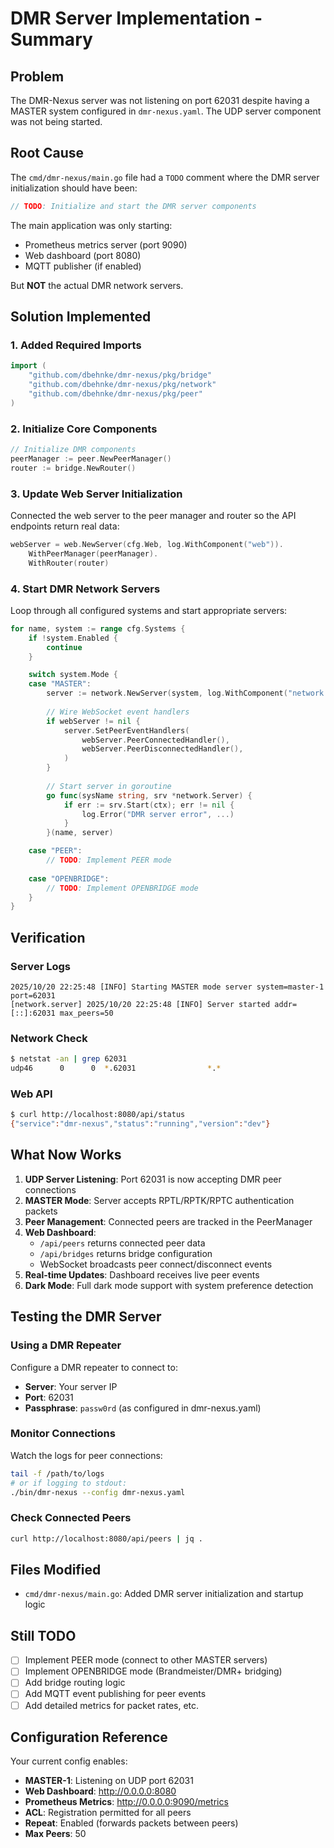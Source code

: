 # DMR Server Implementation - Summary

## Problem
The DMR-Nexus server was not listening on port 62031 despite having a MASTER system configured in `dmr-nexus.yaml`. The UDP server component was not being started.

## Root Cause
The `cmd/dmr-nexus/main.go` file had a `TODO` comment where the DMR server initialization should have been:

```go
// TODO: Initialize and start the DMR server components
```

The main application was only starting:
- Prometheus metrics server (port 9090)
- Web dashboard (port 8080)
- MQTT publisher (if enabled)

But **NOT** the actual DMR network servers.

## Solution Implemented

### 1. Added Required Imports
```go
import (
    "github.com/dbehnke/dmr-nexus/pkg/bridge"
    "github.com/dbehnke/dmr-nexus/pkg/network"
    "github.com/dbehnke/dmr-nexus/pkg/peer"
)
```

### 2. Initialize Core Components
```go
// Initialize DMR components
peerManager := peer.NewPeerManager()
router := bridge.NewRouter()
```

### 3. Update Web Server Initialization
Connected the web server to the peer manager and router so the API endpoints return real data:

```go
webServer = web.NewServer(cfg.Web, log.WithComponent("web")).
    WithPeerManager(peerManager).
    WithRouter(router)
```

### 4. Start DMR Network Servers
Loop through all configured systems and start appropriate servers:

```go
for name, system := range cfg.Systems {
    if !system.Enabled {
        continue
    }

    switch system.Mode {
    case "MASTER":
        server := network.NewServer(system, log.WithComponent("network."+name))
        
        // Wire WebSocket event handlers
        if webServer != nil {
            server.SetPeerEventHandlers(
                webServer.PeerConnectedHandler(),
                webServer.PeerDisconnectedHandler(),
            )
        }
        
        // Start server in goroutine
        go func(sysName string, srv *network.Server) {
            if err := srv.Start(ctx); err != nil {
                log.Error("DMR server error", ...)
            }
        }(name, server)

    case "PEER":
        // TODO: Implement PEER mode
        
    case "OPENBRIDGE":
        // TODO: Implement OPENBRIDGE mode
    }
}
```

## Verification

### Server Logs
```
2025/10/20 22:25:48 [INFO] Starting MASTER mode server system=master-1 port=62031
[network.server] 2025/10/20 22:25:48 [INFO] Server started addr=[::]:62031 max_peers=50
```

### Network Check
```bash
$ netstat -an | grep 62031
udp46      0      0  *.62031                *.*
```

### Web API
```bash
$ curl http://localhost:8080/api/status
{"service":"dmr-nexus","status":"running","version":"dev"}
```

## What Now Works

1. **UDP Server Listening**: Port 62031 is now accepting DMR peer connections
2. **MASTER Mode**: Server accepts RPTL/RPTK/RPTC authentication packets
3. **Peer Management**: Connected peers are tracked in the PeerManager
4. **Web Dashboard**: 
   - `/api/peers` returns connected peer data
   - `/api/bridges` returns bridge configuration
   - WebSocket broadcasts peer connect/disconnect events
5. **Real-time Updates**: Dashboard receives live peer events
6. **Dark Mode**: Full dark mode support with system preference detection

## Testing the DMR Server

### Using a DMR Repeater
Configure a DMR repeater to connect to:
- **Server**: Your server IP
- **Port**: 62031
- **Passphrase**: `passw0rd` (as configured in dmr-nexus.yaml)

### Monitor Connections
Watch the logs for peer connections:
```bash
tail -f /path/to/logs
# or if logging to stdout:
./bin/dmr-nexus --config dmr-nexus.yaml
```

### Check Connected Peers
```bash
curl http://localhost:8080/api/peers | jq .
```

## Files Modified
- `cmd/dmr-nexus/main.go`: Added DMR server initialization and startup logic

## Still TODO
- [ ] Implement PEER mode (connect to other MASTER servers)
- [ ] Implement OPENBRIDGE mode (Brandmeister/DMR+ bridging)
- [ ] Add bridge routing logic
- [ ] Add MQTT event publishing for peer events
- [ ] Add detailed metrics for packet rates, etc.

## Configuration Reference

Your current config enables:
- **MASTER-1**: Listening on UDP port 62031
- **Web Dashboard**: http://0.0.0.0:8080
- **Prometheus Metrics**: http://0.0.0.0:9090/metrics
- **ACL**: Registration permitted for all peers
- **Repeat**: Enabled (forwards packets between peers)
- **Max Peers**: 50
